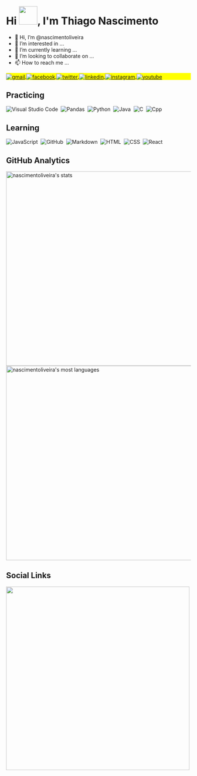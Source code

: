 <h1 align="left">Hi <img src="https://raw.githubusercontent.com/kaueMarques/kaueMarques/master/hi.gif" width="50" height="50">, I'm Thiago Nascimento</h1>


- 👋 Hi, I’m @nascimentoliveira
- 👀 I’m interested in ...
- 🌱 I’m currently learning ...
- 💞️ I’m looking to collaborate on ...
- 📫 How to reach me ...


<p align="left" style="background:yellow">
<a href="https://gmail.com" target="_blank">
  <img align="center" src="https://img.shields.io/badge/-nascimentoliveira@gmail.com-D6D6D6?style=flat&logo=gmail" alt="gmail"/>  
</a> 
<a href="https://facebook.com/nascimentoliveira" target="_blank">
  <img align="center" src="https://img.shields.io/badge/-/nascimentoliveira-D6D6D6?style=flat&logo=facebook" alt="facebook"/>  
</a> 
<a href="https://twitter.com/nascimento_live" target="_blank">
  <img align="center" src="https://img.shields.io/badge/-/nascimento__live-D6D6D6?style=flat&logo=twitter" alt="twitter"/>  
</a>
<a href="https://linkedin.com/in/nascimentoliveira" target="_blank">
  <img align="center" src="https://img.shields.io/badge/-/nascimentoliveira-D6D6D6?style=flat&logo=linkedinlogoColor=blue" alt="linkedin"/>
</a>
<a href="https://instagram.com/nascimentoliveira" target="_blank">
 <img align="center" src="https://img.shields.io/badge/-/nascimentoliveira-D6D6D6?style=flat&logo=instagram" alt="instagram"/>
</a>
<a href="https://youtube.com/nascimentoliveira" target="_blank">
 <img align="center" src="https://img.shields.io/badge/-/nascimentoliveira-D6D6D6?style=flat&logo=youtube&logoColor=red" alt="youtube"/>
</a>
</p>


## Practicing

![Visual Studio Code](https://img.shields.io/badge/-Visual%20Studio%20Code-D6D6D6?style=flat&logo=visual-studio-code&logoColor=007ACC)&nbsp;
![Pandas](https://img.shields.io/badge/-Pandas-D6D6D6?style=flat&logo=pandas&logoColor=007ACC)&nbsp;
![Python](https://img.shields.io/badge/-Python-D6D6D6?style=flat&logo=python)&nbsp;
![Java](https://img.shields.io/badge/-Java-D6D6D6?style=flat&logo=java&logoColor=B50E0E)&nbsp;
![C](https://img.shields.io/badge/-C-D6D6D6?style=flat&logo=c)&nbsp;
![Cpp](https://img.shields.io/badge/-C-D6D6D6?style=flat&logo=c%2B%2B)&nbsp;

## Learning

![JavaScript](https://img.shields.io/badge/-JavaScript-D6D6D6?style=flat&logo=javascript)&nbsp;
![GitHub](https://img.shields.io/badge/-GitHub-D6D6D6?style=flat&logo=github)&nbsp;
![Markdown](https://img.shields.io/badge/-Markdown-D6D6D6?style=flat&logo=markdown)&nbsp;
![HTML](https://img.shields.io/badge/-HTML-D6D6D6?style=flat&logo=HTML5)&nbsp;
![CSS](https://img.shields.io/badge/-CSS-D6D6D6?style=flat&logo=CSS3&logoColor=1572B6)&nbsp;
![React](https://img.shields.io/badge/-React-D6D6D6?style=flat&logo=react)&nbsp;

<!---
![Node.js](https://img.shields.io/badge/-Node.js-D6D6D6?style=flat&logo=node.js)&nbsp;
![Git](https://img.shields.io/badge/-Git-D6D6D6?style=flat&logo=git)&nbsp;
![PostgreSQL](https://img.shields.io/badge/-PostgreSQL-D6D6D6?style=flat&logo=postgresql)&nbsp;
![SQLite](https://img.shields.io/badge/-SQLite-D6D6D6?style=flat&logo=sqlite)&nbsp;
-->

## GitHub Analytics

<p align="left">
<img width="530em" src="https://github-readme-stats.vercel.app/api?username=nascimentoliveira&show_icons=true&theme=vision-friendly-dark" alt="nascimentoliveira's stats"/>
<img width="530em" src="https://github-readme-stats.vercel.app/api/top-langs/?username=nascimentoliveira&layout=compact&theme=vision-friendly-dark" alt="nascimentoliveira's most languages"/>
</p>


## Social Links

<img width="500em" src="https://github-readme-twitter-gazf.vercel.app/api?id=nascimento_live&layout=wide&show_reply=off&show_retweet=off" />

<!---
nascimentoliveira/nascimentoliveira is a ✨ special ✨ repository because its `README.md` (this file) appears on your GitHub profile.
You can click the Preview link to take a look at your changes.
--->
